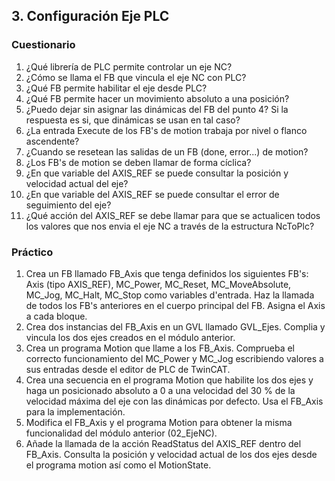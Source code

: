 ## 3. Configuración Eje PLC ##
### Cuestionario ###
1. ¿Qué librería de PLC permite controlar un eje NC?
2. ¿Cómo se llama el FB que vincula el eje NC con PLC?
3. ¿Qué FB permite habilitar el eje desde PLC?
4. ¿Qué FB permite hacer un movimiento absoluto a una posición?
5. ¿Puedo dejar sin asignar las dinámicas del FB del punto 4? Si la respuesta es si, que dinámicas se usan en tal caso?
6. ¿La entrada Execute de los FB's de motion trabaja por nivel o flanco ascendente?
7. ¿Cuando se resetean las salidas de un FB (done, error...) de motion?
8. ¿Los FB's de motion se deben llamar de forma cíclica?
9. ¿En que variable del AXIS_REF se puede consultar la posición y velocidad actual del eje?
10. ¿En que variable del AXIS_REF se puede consultar el error de seguimiento del eje?
11. ¿Qué acción del AXIS_REF se debe llamar para que se actualicen todos los valores que nos envia el eje NC a través de la estructura NcToPlc?

### Práctico ###
1. Crea un FB llamado FB_Axis que tenga definidos los siguientes FB's: Axis (tipo AXIS_REF), MC_Power, MC_Reset, MC_MoveAbsolute, MC_Jog, MC_Halt, MC_Stop como variables d'entrada. Haz la llamada de todos los FB's anteriores en el cuerpo principal del FB. Asigna el Axis a cada bloque.  
2. Crea dos instancias del FB_Axis en un GVL llamado GVL_Ejes. Complia y vincula los dos ejes creados en el módulo anterior.
3. Crea un programa Motion que llame a los FB_Axis. Comprueba el correcto funcionamiento del MC_Power y MC_Jog escribiendo valores a sus entradas desde el editor de PLC de TwinCAT. 
4. Crea una secuencia en el programa Motion que habilite los dos ejes y haga un posicionado absoluto a 0 a una velocidad del 30 % de la velocidad máxima del eje con las dinámicas por defecto. Usa el FB_Axis para la implementación.
5. Modifica el FB_Axis y el programa Motion para obtener la misma funcionalidad del módulo anterior (02_EjeNC).
6. Añade la llamada de la acción ReadStatus del AXIS_REF dentro del FB_Axis. Consulta la posición y velocidad actual de los dos ejes desde el programa motion así como el MotionState.


